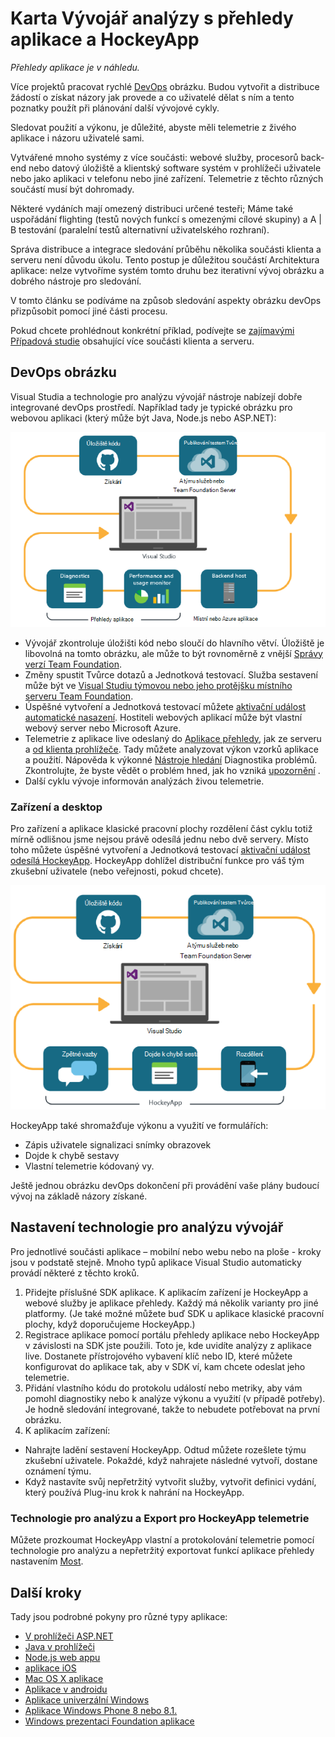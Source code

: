 <properties
    pageTitle="Karta Vývojář analýzy"
    description="DevOps s Visual Studiu, přehledy aplikace a HockeyApp"
    authors="alancameronwills"
    services="application-insights"
    documentationCenter=""
    manager="douge"/>

<tags
    ms.service="application-insights"
    ms.workload="tbd"
    ms.tgt_pltfrm="ibiza"
    ms.devlang="na"
    ms.topic="article" 
    ms.date="05/18/2016"
    ms.author="awills"/>

# <a name="developer-analytics-with-application-insights-and-hockeyapp"></a>Karta Vývojář analýzy s přehledy aplikace a HockeyApp

*Přehledy aplikace je v náhledu.*

Více projektů pracovat rychlé [DevOps](https://en.wikipedia.org/wiki/DevOps) obrázku. Budou vytvořit a distribuce žádostí o získat názory jak provede a co uživatelé dělat s ním a tento poznatky použít při plánování další vývojové cykly. 

Sledovat použití a výkonu, je důležité, abyste měli telemetrie z živého aplikace i názoru uživatelé sami. 

Vytvářené mnoho systémy z více součásti: webové služby, procesorů back-end nebo datový úložiště a klientský software systém v prohlížeči uživatele nebo jako aplikaci v telefonu nebo jiné zařízení. Telemetrie z těchto různých součástí musí být dohromady.

Některé vydáních mají omezený distribuci určené testeři; Máme také uspořádání flighting (testů nových funkcí s omezenými cílové skupiny) a A | B testování (paralelní testů alternativní uživatelského rozhraní).

Správa distribuce a integrace sledování průběhu několika součásti klienta a serveru není důvodu úkolu. Tento postup je důležitou součástí Architektura aplikace: nelze vytvoříme systém tomto druhu bez iterativní vývoj obrázku a dobrého nástroje pro sledování.

V tomto článku se podíváme na způsob sledování aspekty obrázku devOps přizpůsobit pomocí jiné části procesu. 

Pokud chcete prohlédnout konkrétní příklad, podívejte se [zajímavými Případová studie](http://aka.ms/mydrivingdocs) obsahující více součásti klienta a serveru.

## <a name="a-devops-cycle"></a>DevOps obrázku

Visual Studia a technologie pro analýzu vývojář nástroje nabízejí dobře integrované devOps prostředí. Například tady je typické obrázku pro webovou aplikaci (který může být Java, Node.js nebo ASP.NET):

![Web app devops obrázku](./media/app-insights-developer-analytics/040.png)

* Vývojář zkontroluje úložišti kód nebo sloučí do hlavního větví. Úložiště je libovolná na tomto obrázku, ale může to být rovnoměrně z vnější [Správy verzí Team Foundation](https://www.visualstudio.com/docs/tfvc/overview).
* Změny spustit Tvůrce dotazů a Jednotková testovací. Služba sestavení může být ve [Visual Studiu týmovou nebo jeho protějšku místního serveru Team Foundation](https://www.visualstudio.com/docs/vsts-tfs-overview). 
* Úspěšné vytvoření a Jednotková testovací můžete [aktivační událost automatické nasazení](https://www.visualstudio.com/docs/release/author-release-definition/more-release-definition). Hostiteli webových aplikací může být vlastní webový server nebo Microsoft Azure. 
* Telemetrie z aplikace live odeslaný do [Aplikace přehledy](app-insights-overview.md), jak ze serveru a [od klienta prohlížeče](app-insights-javascript.md). Tady můžete analyzovat výkon vzorků aplikace a použití. Nápověda k výkonné [Nástroje hledání](app-insights-analytics.md) Diagnostika problémů. Zkontrolujte, že byste vědět o problém hned, jak ho vzniká [upozornění](app-insights-alerts.md) . 
* Další cyklu vývoje informován analýzách živou telemetrie.

### <a name="device-and-desktop-apps"></a>Zařízení a desktop

Pro zařízení a aplikace klasické pracovní plochy rozdělení část cyklu totiž mírně odlišnou jsme nejsou právě odesílá jednu nebo dvě servery. Místo toho můžete úspěšné vytvoření a Jednotková testovací [aktivační událost odesílá HockeyApp](https://support.hockeyapp.net/kb/third-party-bug-trackers-services-and-webhooks/how-to-use-hockeyapp-with-visual-studio-team-services-vsts-or-team-foundation-server-tfs). HockeyApp dohlížel distribuční funkce pro váš tým zkušební uživatele (nebo veřejnosti, pokud chcete). 


![Zařízení devops obrázku](./media/app-insights-developer-analytics/030.png)

HockeyApp také shromažďuje výkonu a využití ve formulářích:

* Zápis uživatele signalizaci snímky obrazovek
* Dojde k chybě sestavy
* Vlastní telemetrie kódovaný vy.

Ještě jednou obrázku devOps dokončení při provádění vaše plány budoucí vývoj na základě názory získané.


## <a name="setting-up-developer-analytics"></a>Nastavení technologie pro analýzu vývojář

Pro jednotlivé součásti aplikace – mobilní nebo webu nebo na ploše - kroky jsou v podstatě stejně. Mnoho typů aplikace Visual Studio automaticky provádí některé z těchto kroků.

1. Přidejte příslušné SDK aplikace. K aplikacím zařízení je HockeyApp a webové služby je aplikace přehledy. Každý má několik varianty pro jiné platformy. (Je také možné můžete buď SDK u aplikace klasické pracovní plochy, když doporučujeme HockeyApp.)
2. Registrace aplikace pomocí portálu přehledy aplikace nebo HockeyApp v závislosti na SDK jste použili. Toto je, kde uvidíte analýzy z aplikace live. Dostanete přístrojového vybavení klíč nebo ID, které můžete konfigurovat do aplikace tak, aby v SDK ví, kam chcete odeslat jeho telemetrie.
3. Přidání vlastního kódu do protokolu událostí nebo metriky, aby vám pomohl diagnostiky nebo k analýze výkonu a využití (v případě potřeby). Je hodně sledování integrované, takže to nebudete potřebovat na první obrázku.
3. K aplikacím zařízení:
 * Nahrajte ladění sestavení HockeyApp. Odtud můžete rozešlete týmu zkušební uživatele. Pokaždé, když nahrajete následné vytvoří, dostane oznámení týmu.
 * Když nastavíte svůj nepřetržitý vytvořit služby, vytvořit definici vydání, který používá Plug-inu krok k nahrání na HockeyApp.

### <a name="analytics-and-export-for-hockeyapp-telemetry"></a>Technologie pro analýzu a Export pro HockeyApp telemetrie

Můžete prozkoumat HockeyApp vlastní a protokolování telemetrie pomocí technologie pro analýzu a nepřetržitý exportovat funkcí aplikace přehledy nastavením [Most](app-insights-hockeyapp-bridge-app.md).



## <a name="next-steps"></a>Další kroky
 
Tady jsou podrobné pokyny pro různé typy aplikace:

* [V prohlížeči ASP.NET](app-insights-asp-net.md) 
* [Java v prohlížeči](app-insights-java-get-started.md)
* [Node.js web appu](https://github.com/Microsoft/ApplicationInsights-node.js)
* [aplikace iOS](https://support.hockeyapp.net/kb/client-integration-ios-mac-os-x-tvos/hockeyapp-for-ios)
* [Mac OS X aplikace](https://support.hockeyapp.net/kb/client-integration-ios-mac-os-x-tvos/hockeyapp-for-mac-os-x)
* [Aplikace v androidu](https://support.hockeyapp.net/kb/client-integration-android/hockeyapp-for-android-sdk)
* [Aplikace univerzální Windows](https://support.hockeyapp.net/kb/client-integration-windows-and-windows-phone/how-to-create-an-app-for-uwp)
* [Aplikace Windows Phone 8 nebo 8.1.](https://support.hockeyapp.net/kb/client-integration-windows-and-windows-phone/hockeyapp-for-windows-phone-silverlight-apps-80-and-81)
* [Windows prezentaci Foundation aplikace](https://support.hockeyapp.net/kb/client-integration-windows-and-windows-phone/hockeyapp-for-windows-wpf-apps)


